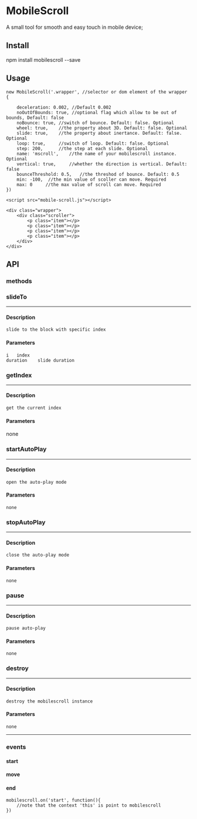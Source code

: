 # MobileScroll
A small tool for smooth and easy touch in mobile device;

## **Install**

npm install mobilescroll --save

## **Usage**

```
new MobileScroll('.wrapper', //selector or dom element of the wrapper
{
        
    deceleration: 0.002, //Default 0.002
    noOutOfBounds: true, //optional flag which allow to be out of bounds, Default: false
    noBounce: true, //switch of bounce. Default: false. Optional
    wheel: true,    //the property about 3D. Default: false. Optional
    slide: true,    //the property about inertance. Default: false. Optional
    loop: true,     //switch of loop. Default: false. Optional
    step: 200,      //the step at each slide. Optional
    name: 'mscroll',    //the name of your mobilescroll instance. Optional
    vertical: true,     //whether the direction is vertical. Default: false
    bounceThreshold: 0.5,   //the threshod of bounce. Default: 0.5
    min: -100,  //the min value of scoller can move. Required
    max: 0     //the max value of scroll can move. Required
})
```
```
<script src="mobile-scroll.js"></script>

```
```
<div class="wrapper">
    <div class="scroller">
        <p class="item"></p>
        <p class="item"></p>
        <p class="item"></p>
        <p class="item"></p>
    </div>
</div>
```



## **API**

### methods

### slideTo
---
#### Description
    slide to the block with specific index
#### Parameters
    i   index
    duration    slide duration


### getIndex
---
#### Description
    get the current index
#### Parameters
   none

### startAutoPlay
---
#### Description
    open the auto-play mode
#### Parameters
    none

### stopAutoPlay
---
#### Description
    close the auto-play mode
#### Parameters
    none
    
### pause
---
#### Description
    pause auto-play
#### Parameters
    none

    
### destroy
---
#### Description
    destroy the mobilescroll instance
#### Parameters
    none

---
### 
### events

#### start
#### move
#### end

```
mobilescroll.on('start', function(){
    //note that the context 'this' is point to mobilescroll
})
```
